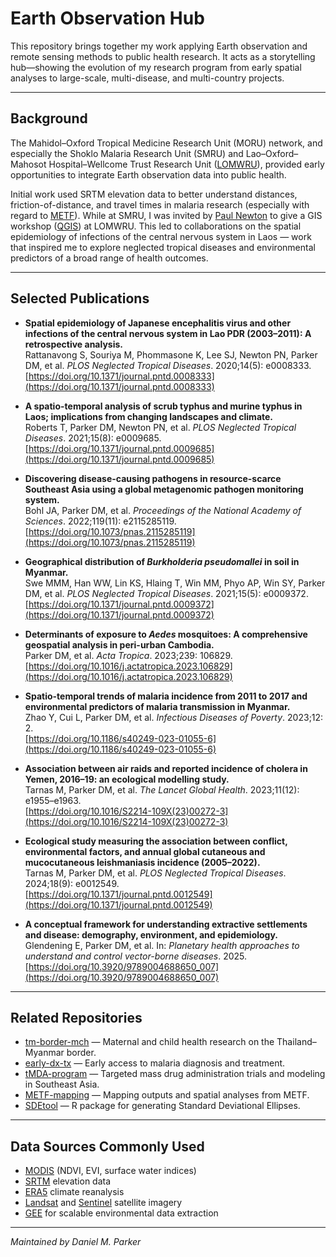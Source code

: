 # Earth Observation Hub

This repository brings together my work applying Earth observation and remote sensing methods to public health research. It acts as a storytelling hub—showing the evolution of my research program from early spatial analyses to large-scale, multi-disease, and multi-country projects.

---

## Background

The Mahidol–Oxford Tropical Medicine Research Unit (MORU) network, and especially the Shoklo Malaria Research Unit (SMRU) and Lao–Oxford–Mahosot Hospital–Wellcome Trust Research Unit ([LOMWRU](https://www.tropicalmedicine.ox.ac.uk/research/lao-lomwru-moru-network)), provided early opportunities to integrate Earth observation data into public health.  

Initial work used SRTM elevation data to better understand distances, friction-of-distance, and travel times in malaria research (especially with regard to [METF](https://github.com/DMParker1/METF-mapping)). While at SMRU, I was invited by [Paul Newton](https://www.ndm.ox.ac.uk/team/paul-newton) to give a GIS workshop ([QGIS](https://qgis.org/)) at LOMWRU. This led to collaborations on the spatial epidemiology of infections of the central nervous system in Laos — work that inspired me to explore neglected tropical diseases and environmental predictors of a broad range of health outcomes.

---

## Selected Publications

- **Spatial epidemiology of Japanese encephalitis virus and other infections of the central nervous system in Lao PDR (2003–2011): A retrospective analysis.**  
  Rattanavong S, Souriya M, Phommasone K, Lee SJ, Newton PN, Parker DM, et al. *PLOS Neglected Tropical Diseases*. 2020;14(5): e0008333.  
  [https://doi.org/10.1371/journal.pntd.0008333](https://doi.org/10.1371/journal.pntd.0008333)

- **A spatio-temporal analysis of scrub typhus and murine typhus in Laos; implications from changing landscapes and climate.**  
  Roberts T, Parker DM, Newton PN, et al. *PLOS Neglected Tropical Diseases*. 2021;15(8): e0009685.  
  [https://doi.org/10.1371/journal.pntd.0009685](https://doi.org/10.1371/journal.pntd.0009685)

- **Discovering disease-causing pathogens in resource-scarce Southeast Asia using a global metagenomic pathogen monitoring system.**  
  Bohl JA, Parker DM, et al. *Proceedings of the National Academy of Sciences*. 2022;119(11): e2115285119.  
  [https://doi.org/10.1073/pnas.2115285119](https://doi.org/10.1073/pnas.2115285119)

- **Geographical distribution of *Burkholderia pseudomallei* in soil in Myanmar.**  
  Swe MMM, Han WW, Lin KS, Hlaing T, Win MM, Phyo AP, Win SY, Parker DM, et al. *PLOS Neglected Tropical Diseases*. 2021;15(5): e0009372.  
  [https://doi.org/10.1371/journal.pntd.0009372](https://doi.org/10.1371/journal.pntd.0009372)

- **Determinants of exposure to *Aedes* mosquitoes: A comprehensive geospatial analysis in peri-urban Cambodia.**  
  Parker DM, et al. *Acta Tropica*. 2023;239: 106829.  
  [https://doi.org/10.1016/j.actatropica.2023.106829](https://doi.org/10.1016/j.actatropica.2023.106829)

- **Spatio-temporal trends of malaria incidence from 2011 to 2017 and environmental predictors of malaria transmission in Myanmar.**  
  Zhao Y, Cui L, Parker DM, et al. *Infectious Diseases of Poverty*. 2023;12: 2.  
  [https://doi.org/10.1186/s40249-023-01055-6](https://doi.org/10.1186/s40249-023-01055-6)

- **Association between air raids and reported incidence of cholera in Yemen, 2016–19: an ecological modelling study.**  
  Tarnas M, Parker DM, et al. *The Lancet Global Health*. 2023;11(12): e1955–e1963.  
  [https://doi.org/10.1016/S2214-109X(23)00272-3](https://doi.org/10.1016/S2214-109X(23)00272-3)

- **Ecological study measuring the association between conflict, environmental factors, and annual global cutaneous and mucocutaneous leishmaniasis incidence (2005–2022).**  
  Tarnas M, Parker DM, et al. *PLOS Neglected Tropical Diseases*. 2024;18(9): e0012549.  
  [https://doi.org/10.1371/journal.pntd.0012549](https://doi.org/10.1371/journal.pntd.0012549)

- **A conceptual framework for understanding extractive settlements and disease: demography, environment, and epidemiology.**  
  Glendening E, Parker DM, et al. In: *Planetary health approaches to understand and control vector-borne diseases*. 2025.  
  [https://doi.org/10.3920/9789004688650_007](https://doi.org/10.3920/9789004688650_007)

---

## Related Repositories

- [tm-border-mch](https://github.com/DMParker1/tm-border-mch) — Maternal and child health research on the Thailand–Myanmar border.  
- [early-dx-tx](https://github.com/DMParker1/early-dx-tx) — Early access to malaria diagnosis and treatment.  
- [tMDA-program](https://github.com/DMParker1/tmda-program) — Targeted mass drug administration trials and modeling in Southeast Asia.  
- [METF-mapping](https://github.com/DMParker1/METF-mapping) — Mapping outputs and spatial analyses from METF.  
- [SDEtool](https://github.com/parker-group/SDEtool) — R package for generating Standard Deviational Ellipses.

---

## Data Sources Commonly Used

- [MODIS](https://modis.gsfc.nasa.gov/data/) (NDVI, EVI, surface water indices)  
- [SRTM](https://www2.jpl.nasa.gov/srtm/) elevation data  
- [ERA5](https://www.ecmwf.int/en/forecasts/datasets/reanalysis-datasets/era5) climate reanalysis  
- [Landsat](https://landsat.gsfc.nasa.gov/) and [Sentinel](https://sentinels.copernicus.eu/) satellite imagery  
- [GEE](https://earthengine.google.com/) for scalable environmental data extraction  

---

*Maintained by Daniel M. Parker*
